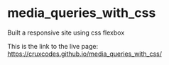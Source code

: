 # media_queries_with_css
Built a responsive site using css flexbox


This is the link to the live page:
https://cruxcodes.github.io/media_queries_with_css/
